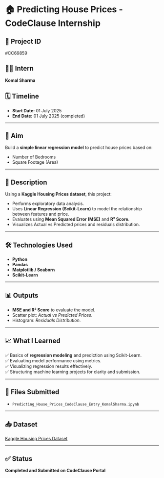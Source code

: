 # 🏠 Predicting House Prices - CodeClause Internship

## 📌 Project ID
#CC69859

## 👩‍💻 Intern
**Komal Sharma**

## 🗓️ Timeline
- **Start Date:** 01 July 2025
- **End Date:** 01 July 2025 (completed)

---

## 🎯 Aim
Build a **simple linear regression model** to predict house prices based on:
- Number of Bedrooms
- Square Footage (Area)

---

## 📝 Description
Using a **Kaggle Housing Prices dataset**, this project:
- Performs exploratory data analysis.
- Uses **Linear Regression (Scikit-Learn)** to model the relationship between features and price.
- Evaluates using **Mean Squared Error (MSE)** and **R² Score**.
- Visualizes Actual vs Predicted prices and residuals distribution.

---

## 🛠️ Technologies Used
- **Python**
- **Pandas**
- **Matplotlib / Seaborn**
- **Scikit-Learn**

---

## 📊 Outputs
- **MSE and R² Score** to evaluate the model.
- Scatter plot: *Actual vs Predicted Prices*.
- Histogram: *Residuals Distribution*.

---

## 📈 What I Learned
✅ Basics of **regression modeling** and prediction using Scikit-Learn.  
✅ Evaluating model performance using metrics.  
✅ Visualizing regression results effectively.  
✅ Structuring machine learning projects for clarity and submission.

---

## 📂 Files Submitted
- `Predicting_House_Prices_CodeClause_Entry_KomalSharma.ipynb`

---

## 📥 Dataset
[Kaggle Housing Prices Dataset](https://www.kaggle.com/datasets/yasserh/housing-prices-dataset)

---


## ✅ Status
**Completed and Submitted on CodeClause Portal**

